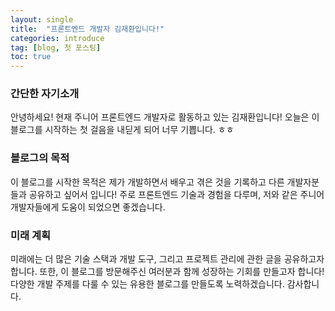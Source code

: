 ```yaml
---
layout: single
title:  "프론트엔드 개발자 김재환입니다!"
categories: introduce
tag: [blog, 첫 포스팅]
toc: true
---
```


### 간단한 자기소개

안녕하세요! 현재 주니어 프론트엔드 개발자로 활동하고 있는 김재환입니다!
오늘은 이 블로그를 시작하는 첫 걸음을 내딛게 되어 너무 기쁩니다. ㅎㅎ

### 블로그의 목적

이 블로그를 시작한 목적은 제가 개발하면서 배우고 겪은 것을 기록하고 다른 개발자분들과 공유하고 싶어서 입니다!
주로 프론트엔드 기술과 경험을 다루며, 저와 같은 주니어 개발자들에게 도움이 되었으면 좋겠습니다.

### 미래 계획

미래에는 더 많은 기술 스택과 개발 도구, 그리고 프로젝트 관리에 관한 글을 공유하고자 합니다.
또한, 이 블로그를 방문해주신 여러분과 함께 성장하는 기회를 만들고자 합니다!
다양한 개발 주제를 다룰 수 있는 유용한 블로그를 만들도록 노력하겠습니다. 감사합니다.